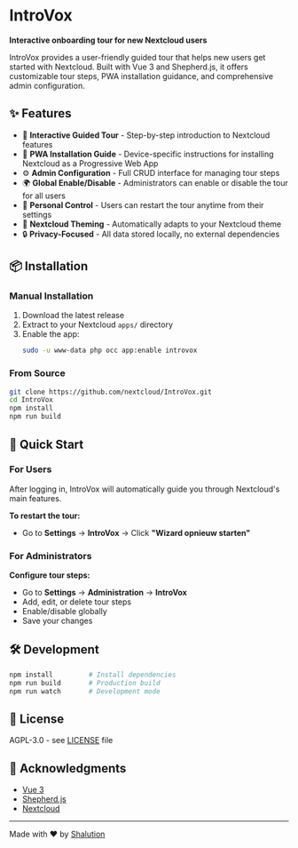 # IntroVox

**Interactive onboarding tour for new Nextcloud users**

IntroVox provides a user-friendly guided tour that helps new users get started with Nextcloud. Built with Vue 3 and Shepherd.js, it offers customizable tour steps, PWA installation guidance, and comprehensive admin configuration.

## ✨ Features

- 🎯 **Interactive Guided Tour** - Step-by-step introduction to Nextcloud features
- 📱 **PWA Installation Guide** - Device-specific instructions for installing Nextcloud as a Progressive Web App
- ⚙️ **Admin Configuration** - Full CRUD interface for managing tour steps
- 🌍 **Global Enable/Disable** - Administrators can enable or disable the tour for all users
- 👤 **Personal Control** - Users can restart the tour anytime from their settings
- 🎨 **Nextcloud Theming** - Automatically adapts to your Nextcloud theme
- 🔒 **Privacy-Focused** - All data stored locally, no external dependencies

## 📦 Installation

### Manual Installation

1. Download the latest release
2. Extract to your Nextcloud `apps/` directory
3. Enable the app:
   ```bash
   sudo -u www-data php occ app:enable introvox
   ```

### From Source

```bash
git clone https://github.com/nextcloud/IntroVox.git
cd IntroVox
npm install
npm run build
```

## 🚀 Quick Start

### For Users
After logging in, IntroVox will automatically guide you through Nextcloud's main features.

**To restart the tour:**
- Go to **Settings** → **IntroVox** → Click **"Wizard opnieuw starten"**

### For Administrators

**Configure tour steps:**
- Go to **Settings** → **Administration** → **IntroVox**
- Add, edit, or delete tour steps
- Enable/disable globally
- Save your changes

## 🛠️ Development

```bash
npm install         # Install dependencies
npm run build       # Production build
npm run watch       # Development mode
```

## 📄 License

AGPL-3.0 - see [LICENSE](LICENSE) file

## 🙏 Acknowledgments

- [Vue 3](https://vuejs.org/)
- [Shepherd.js](https://shepherdjs.dev/)
- [Nextcloud](https://nextcloud.com/)

---

Made with ❤️ by [Shalution](https://shalution.com)
